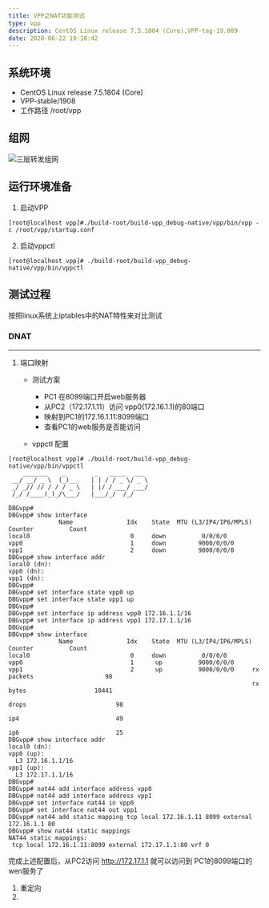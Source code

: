 ```yaml
---
title: VPP之NAT功能测试
type: vpp
description: CentOS Linux release 7.5.1804 (Core),VPP-tag-19.089
date: 2020-06-22 19:10:42
---
```


## 系统环境

* CentOS Linux release 7.5.1804 (Core)
* VPP-stable/1908
* 工作路径 /root/vpp

## 组网

![三层转发组网](/images/l3_forward.png)

## 运行环境准备

1. 启动VPP

```
[root@localhost vpp]#./build-root/build-vpp_debug-native/vpp/bin/vpp -c /root/vpp/startup.conf
```

2. 启动vppctl

```
[root@localhost vpp]# ./build-root/build-vpp_debug-native/vpp/bin/vppctl
```

## 测试过程

按照linux系统上iptables中的NAT特性来对比测试


### DNAT
---

1. 端口映射
   * 测试方案
     * PC1 在8099端口开启web服务器
     * 从PC2（172.17.1.11）访问 vpp0(172.16.1.1)的80端口
     * 映射到PC1的172.16.1.11:8099端口
     * 查看PC1的web服务是否能访问

   * vppctl 配置

```
[root@localhost vpp]# ./build-root/build-vpp_debug-native/vpp/bin/vppctl
    _______    _        _   _____  ___ 
 __/ __/ _ \  (_)__    | | / / _ \/ _ \
 _/ _// // / / / _ \   | |/ / ___/ ___/
 /_/ /____(_)_/\___/   |___/_/  /_/    

DBGvpp# 
DBGvpp# show interface 
              Name               Idx    State  MTU (L3/IP4/IP6/MPLS)     Counter          Count     
local0                            0     down          0/0/0/0       
vpp0                              1     down         9000/0/0/0     
vpp1                              2     down         9000/0/0/0     
DBGvpp# show interface addr
local0 (dn):
vpp0 (dn):
vpp1 (dn):
DBGvpp# 
DBGvpp# set interface state vpp0 up
DBGvpp# set interface state vpp1 up
DBGvpp# 
DBGvpp# set interface ip address vpp0 172.16.1.1/16 
DBGvpp# set interface ip address vpp1 172.17.1.1/16
DBGvpp# 
DBGvpp# show interface 
              Name               Idx    State  MTU (L3/IP4/IP6/MPLS)     Counter          Count     
local0                            0     down          0/0/0/0       
vpp0                              1      up          9000/0/0/0     
vpp1                              2      up          9000/0/0/0     rx packets                    98
                                                                    rx bytes                   10441
                                                                    drops                         98
                                                                    ip4                           49
                                                                    ip6                           25
DBGvpp# show interface addr
local0 (dn):
vpp0 (up):
  L3 172.16.1.1/16
vpp1 (up):
  L3 172.17.1.1/16
DBGvpp# 
DBGvpp# nat44 add interface address vpp0
DBGvpp# nat44 add interface address vpp1
DBGvpp# set interface nat44 in vpp0
DBGvpp# set interface nat44 out vpp1
DBGvpp# nat44 add static mapping tcp local 172.16.1.11 8099 external  172.16.1.1 80
DBGvpp# show nat44 static mappings                                                 
NAT44 static mappings:
 tcp local 172.16.1.11:8099 external 172.17.1.1:80 vrf 0 
```

  完成上述配置后，从PC2访问 http://172.17.1.1  就可以访问到 PC1的8099端口的wen服务了

1. 重定向
2. 

